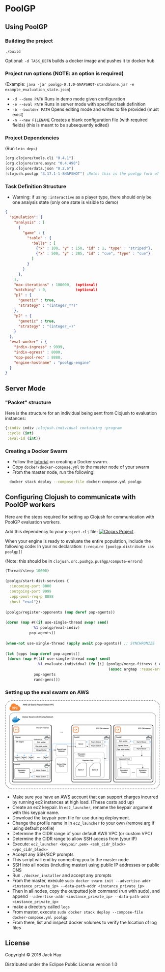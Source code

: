 # PoolGP

## Using PoolGP

### Building the project
```
./build
```
Optional: `-d TASK_DEFN` builds a docker image and pushes it to docker hub

### Project run options (NOTE: an option is required)
(Example: `java -jar poolgp-0.1.0-SNAPSHOT-standalone.jar -e example_evaluation_state.json`)
- `-d --demo PATH` Runs in demo mode given configuration
- `-e --eval PATH` Runs in server mode with specified task definition
- `-b --builder PATH` Opens editing mode and writes to file provided (must exist)
- `-n --new FILENAME` Creates a blank configuration file (with required fields) (this is meant to be subsequently edited)

### Project Dependencies
(Run `lein deps`)
```clojure
[org.clojure/tools.cli "0.4.1"]
[org.clojure/core.async "0.4.490"]
[org.clojure/data.json "0.2.6"]
[clojush.poolgp "3.17.1-1-SNAPSHOT"] ;Note: this is the poolgp fork of clojush and contains new functions
```

### Task Definition Structure
- Warning: if using `:interactive` as a player type, there should only be one analysis state
  (only one state is visible to demo)
```json
{
  "simulation": {
    "analysis" : [
      {
        "game" : {
          "table" : {
            "balls" : [
              {"x" : 100, "y" : 150, "id" : 1, "type" : "striped"},
              {"x" : 500, "y" : 285, "id" : "cue", "type" : "cue"}
            ]
          }
        }
      },
    ],
    "max-iterations" : 100000,  (optional)
    "watching" : 0,             (optional)
    "p1" : {
      "genetic" : true,
      "strategy" : "(integer_**)"
    },
    "p2" : {
      "genetic" : true,
      "strategy" : "(integer_+)"
    }
  },
  "eval-worker" : {
    "indiv-ingress" : 9999,
    "indiv-egress" : 8000,
    "opp-pool-req" : 8888,
    "engine-hostname" : "poolgp-engine"
  }
}
```

## Server Mode

### "Packet" structure
Here is the structure for an individual being sent from Clojush to
evaluation instances:
```clojure
{:indiv indiv ;clojush.individual containing :program
 :cycle (int)
 :eval-id (int)}
```

### Creating a Docker Swarm
- Follow the [tutorial](https://docs.docker.com/engine/swarm/swarm-tutorial/create-swarm/) on creating a Docker swarm.
- Copy `docker/docker-compose.yml` to the master node of your swarm
- From the master node, run the following:
```bash
  docker stack deploy --compose-file docker-compose.yml poolgp
```

## Configuring Clojush to communicate with PoolGP workers
Here are the steps required for setting up Clojush for communication with PoolGP evaluation workers.

Add this dependency to your `project.clj` file: [![Clojars Project](https://img.shields.io/clojars/v/poolgp.distribute.svg)](https://clojars.org/poolgp.distribute).

When your engine is ready to evaluate the entire population, include the following code:
In your ns declaration: `(:require [poolgp.distribute :as poolgp])`

(Note: this should be in `clojush.src.pushgp.pushgp/compute-errors`)

```clojure
(Thread/sleep 10000)

(poolgp/start-dist-services {
  :incoming-port 8000
  :outgoing-port 9999
  :opp-pool-req-p 8888
  :host "eval"})

(poolgp/register-opponents (map deref pop-agents))

(dorun (map #((if use-single-thread swap! send)
             %1 poolgp/eval-indiv)
           pop-agents))

(when-not use-single-thread (apply await pop-agents)) ;; SYNCHRONIZE

(let [opps (map deref pop-agents)]
 (dorun (map #((if use-single-thread swap! send)
               %1 evaluate-individual (fn [i] (poolgp/merge-fitness i opps)) %2
                                               (assoc argmap :reuse-errors false))
             pop-agents
             rand-gens)))
```

### Setting up the eval swarm on AWS

![Swarm Diagram](https://raw.githubusercontent.com/jackHay22/poolgp/master/docs/ec2_swarm_diagram.png)

- Make sure you have an AWS account that can support charges incurred by running ec2 instances at high load.  (These costs add up)
- Create an ec2 keypair.  In `ec2_launcher`, rename the keypair argument with this keypair name.
- Download the keypair pem file for use during deployment.  
- Change the profile name in in `ec2_launcher` to your own (remove arg if using default profile)
- Determine the CIDR range of your default AWS VPC (or custom VPC)
- Determine the CIDR range to allow SSH access from (your IP)
- Execute: `ec2_launcher <keypair.pem> <ssh_cidr_block> <vpc_cidr_block>`
- Accept any SSH/SCP prompts
- This script will end by connecting you to the master node
- SSH into all nodes (including master) using public IP addresses or public DNS
- Run `./docker_installer` and accept any prompts
- From the master, execute `sudo docker swarm init --advertise-addr <instance_private_ip> --data-path-addr <instance_private_ip>`
- Then in all nodes, copy the outputted join command (run with sudo), and append `--advertise-addr <instance_private_ip> --data-path-addr <instance_private_ip>`
- make a directory called `logs`
- From master, execute `sudo docker stack deploy --compose-file docker-compose.yml poolgp`
- From there, list and inspect docker volumes to verify the location of log files

## License

Copyright © 2018 Jack Hay

Distributed under the Eclipse Public License version 1.0
